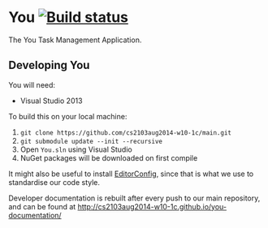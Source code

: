 # You [![Build status](https://ci.appveyor.com/api/projects/status/v0nblgg1fq3g0fnb)](https://ci.appveyor.com/project/lowjoel/main)
The You Task Management Application.

## Developing You
You will need:

- Visual Studio 2013

To build this on your local machine:

1. `git clone https://github.com/cs2103aug2014-w10-1c/main.git`
2. `git submodule update --init --recursive`
3. Open `You.sln` using Visual Studio
4. NuGet packages will be downloaded on first compile

It might also be useful to install [EditorConfig](http://editorconfig.org/),
since that is what we use to standardise our code style.

Developer documentation is rebuilt after every push to our main repository, and
can be found at http://cs2103aug2014-w10-1c.github.io/you-documentation/
